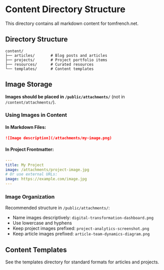 # Content Directory Structure

This directory contains all markdown content for tomfrench.net.

## Directory Structure

```
content/
├── articles/       # Blog posts and articles
├── projects/       # Project portfolio items  
├── resources/      # Curated resources
└── templates/      # Content templates
```

## Image Storage

**Images should be placed in `/public/attachments/`** (not in `/content/attachments/`).

### Using Images in Content

#### In Markdown Files:
```markdown
![Image description](/attachments/my-image.png)
```

#### In Project Frontmatter:
```yaml
---
title: My Project
image: /attachments/project-image.jpg
# Or use external URLs:
image: https://example.com/image.jpg
---
```

### Image Organization

Recommended structure in `/public/attachments/`:
- Name images descriptively: `digital-transformation-dashboard.png`
- Use lowercase and hyphens
- Keep project images prefixed: `project-analytics-screenshot.png`
- Keep article images prefixed: `article-team-dynamics-diagram.png`

## Content Templates

See the templates directory for standard formats for articles and projects.